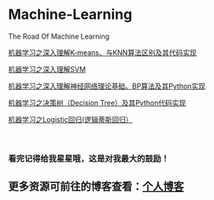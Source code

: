 # Machine-Learning
The Road Of Machine Learning


[机器学习之深入理解K-means、与KNN算法区别及其代码实现](http://blog.csdn.net/sinat_35512245/article/details/55051306)

[机器学习之深入理解SVM](http://blog.csdn.net/sinat_35512245/article/details/54984251)

[机器学习之深入理解神经网络理论基础、BP算法及其Python实现](http://blog.csdn.net/sinat_35512245/article/details/55224524)

[机器学习之决策树（Decision Tree）及其Python代码实现](http://blog.csdn.net/sinat_35512245/article/details/54927178)

[机器学习之Logistic回归(逻辑蒂斯回归）](http://blog.csdn.net/sinat_35512245/article/details/54881672)
<br/>
<br/>
<br/>

### 看完记得给我星星哦，这是对我最大的鼓励！

## 更多资源可前往的博客查看：[个人博客](http://blog.csdn.net/sinat_35512245)
